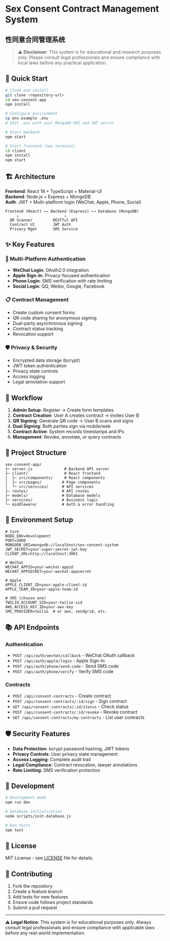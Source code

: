 # Sex Consent Contract Management System
## 性同意合同管理系统

> **⚠️ Disclaimer**: This system is for educational and research purposes only. Please consult legal professionals and ensure compliance with local laws before any practical application.

## 🚀 Quick Start

```bash
# Clone and install
git clone <repository-url>
cd sex-consent-app
npm install

# Configure environment
cp env.example .env
# Edit .env with your MongoDB URI and JWT secret

# Start backend
npm start

# Start frontend (new terminal)
cd client
npm install
npm start
```

## 🏗️ Architecture

**Frontend**: React 18 + TypeScript + Material-UI  
**Backend**: Node.js + Express + MongoDB  
**Auth**: JWT + Multi-platform login (WeChat, Apple, Phone, Social)

```
Frontend (React) ←→ Backend (Express) ←→ Database (MongoDB)
     ↓                    ↓
  QR Scanner         RESTful API
  Contract UI        JWT Auth
  Privacy Mgmt       SMS Service
```

## ✨ Key Features

### 🔐 Multi-Platform Authentication
- **WeChat Login**: OAuth2.0 integration
- **Apple Sign-In**: Privacy-focused authentication  
- **Phone Login**: SMS verification with rate limiting
- **Social Login**: QQ, Weibo, Google, Facebook

### 📋 Contract Management
- Create custom consent forms
- QR code sharing for anonymous signing
- Dual-party asynchronous signing
- Contract status tracking
- Revocation support

### 🛡️ Privacy & Security
- Encrypted data storage (bcrypt)
- JWT token authentication
- Privacy state controls
- Access logging
- Legal annotation support

## 🔄 Workflow

1. **Admin Setup**: Register → Create form templates
2. **Contract Creation**: User A creates contract → Invites User B
3. **QR Signing**: Generate QR code → User B scans and signs
4. **Dual Signing**: Both parties sign via mobile/web
5. **Contract Active**: System records timestamps and IPs
6. **Management**: Revoke, annotate, or query contracts

## 📁 Project Structure

```
sex-consent-app/
├─ server.js              # Backend API server
├─ client/                # React frontend
│  ├─ src/components/     # React components
│  ├─ src/pages/         # Page components
│  └─ src/services/      # API services
├─ routes/               # API routes
├─ models/               # Database models
├─ services/             # Business logic
└─ middleware/           # Auth & error handling
```

## 🔧 Environment Setup

```env
# Core
NODE_ENV=development
PORT=3000
MONGODB_URI=mongodb://localhost/sex-consent-system
JWT_SECRET=your-super-secret-jwt-key
CLIENT_URL=http://localhost:3001

# WeChat
WECHAT_APPID=your-wechat-appid
WECHAT_APPSECRET=your-wechat-appsecret

# Apple
APPLE_CLIENT_ID=your-apple-client-id
APPLE_TEAM_ID=your-apple-team-id

# SMS (choose one)
TWILIO_ACCOUNT_SID=your-twilio-sid
AWS_ACCESS_KEY_ID=your-aws-key
SMS_PROVIDER=twilio  # or aws, sendgrid, etc.
```

## 📚 API Endpoints

### Authentication
- `POST /api/auth/wechat/callback` - WeChat OAuth callback
- `POST /api/auth/apple/login` - Apple Sign-In
- `POST /api/auth/phone/send-code` - Send SMS code
- `POST /api/auth/phone/verify` - Verify SMS code

### Contracts
- `POST /api/consent-contracts` - Create contract
- `POST /api/consent-contracts/:id/sign` - Sign contract
- `GET /api/consent-contracts/:id/status` - Check status
- `POST /api/consent-contracts/:id/revoke` - Revoke contract
- `GET /api/consent-contracts/my-contracts` - List user contracts

## 🛡️ Security Features

- **Data Protection**: bcrypt password hashing, JWT tokens
- **Privacy Controls**: User privacy state management
- **Access Logging**: Complete audit trail
- **Legal Compliance**: Contract revocation, lawyer annotations
- **Rate Limiting**: SMS verification protection

## 🚀 Development

```bash
# Development mode
npm run dev

# Database initialization
node scripts/init-database.js

# Run tests
npm test
```

## 📄 License

MIT License - see [LICENSE](LICENSE) file for details.

## 🤝 Contributing

1. Fork the repository
2. Create a feature branch
3. Add tests for new features
4. Ensure code follows project standards
5. Submit a pull request

---

**⚠️ Legal Notice**: This system is for educational purposes only. Always consult legal professionals and ensure compliance with applicable laws before any real-world implementation.